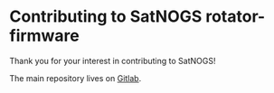 # Contributing to SatNOGS rotator-firmware

Thank you for your interest in contributing to SatNOGS!

The main repository lives on [Gitlab](https://gitlab.com/librespacefoundation/satnogs/satnogs-rotator-firmware).

